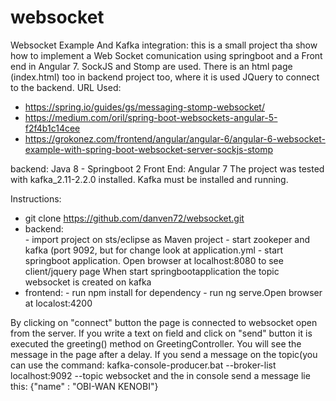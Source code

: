# websocket
Websocket Example And Kafka integration: this is a small project tha show how to implement a Web Socket comunication using springboot and a Front end
in Angular 7. SockJS and Stomp are used. There is an html page (index.html) too in backend project too, where it is used JQuery to connect
to the backend.
URL Used:
  - https://spring.io/guides/gs/messaging-stomp-websocket/
  - https://medium.com/oril/spring-boot-websockets-angular-5-f2f4b1c14cee
  - https://grokonez.com/frontend/angular/angular-6/angular-6-websocket-example-with-spring-boot-websocket-server-sockjs-stomp
 
 backend: Java 8 - Springboot 2
 Front End: Angular 7
 The project was tested with kafka_2.11-2.2.0 installed. Kafka must be installed and running.
 
 Instructions:
 - git clone https://github.com/danven72/websocket.git
  - backend:  
             - import project on sts/eclipse as Maven project
             - start zookeper and kafka (port 9092, but for change look at application.yml
             - start springboot application. Open browser at localhost:8080 to see client/jquery page
             When start springbootapplication the topic websocket is created on kafka
  - frontend:
             - run npm install for dependency
             - run ng serve.Open browser at localost:4200
  
  By clicking on "connect" button the page is connected to websocket open from the server. If you write a text on field and click 
  on "send" button it is executed the greeting() method on GreetingController. You will see the message in the page after a delay.
  If you send a message on the topic(you can use the command:
  kafka-console-producer.bat --broker-list localhost:9092 --topic websocket
  and the in console send a message lie this: {"name" : "OBI-WAN KENOBI"}
  
              
